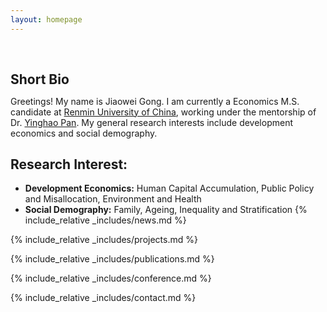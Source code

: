 ```yaml
---
layout: homepage
---
```


<h1 id="about-me"></h1>

<h2 style="margin: 60px 0px 10px;">Short Bio</h2>

Greetings! My name is Jiaowei Gong. I am currently a Economics M.S. candidate at [Renmin University of China](https://en.ruc.edu.cn/), working under the mentorship of Dr. [Yinghao Pan](https://yinghaopan.com/). My general research interests include development economics and social demography.
## Research Interest:
- **Development Economics:** Human Capital Accumulation, Public Policy and Misallocation, Environment and Health
- **Social Demography:** Family, Ageing, Inequality and Stratification
{% include_relative _includes/news.md %}

{% include_relative _includes/projects.md %}

{% include_relative _includes/publications.md %}

{% include_relative _includes/conference.md %}

{% include_relative _includes/contact.md %}
<!-- <strong style="color:#e74d3c; font-weight:600"><strong style="color:#e74d3c; font-weight:600">I am currently on the 2023-2024 academic job market, looking for faculty positions in CS, CSE, ECE, IEOR, etc., related to Artificial Intelligence, Computer Vision, and Machine Learning. Please feel free to contact me if you are interested. I am also happy to give talks on my research in related seminars.</strong></strong> -->


<!-- 
{% include_relative _includes/publications.md %}

{% include_relative _includes/teaching.md %}

{% include_relative _includes/talks.md %}

{% include_relative _includes/services.md %}


 -->
